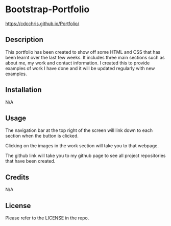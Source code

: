 # Bootstrap-Portfolio


https://cdcchris.github.io/Portfolio/

## Description

This portfolio has been created to show off some HTML and CSS that has been learnt over the last few weeks. It includes three main sections such as about me, my work and contact information. I created this to provide examples of work I have done and it will be updated regularly with new examples.

## Installation

N/A

## Usage

The navigation bar at the top right of the screen will link down to each section when the button is clicked.



Clicking on the images in the work section will take you to that webpage.

The github link will take you to my github page to see all project repositories that have been created.

## Credits

N/A

## License

Please refer to the LICENSE in the repo.